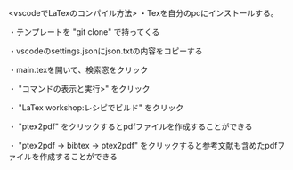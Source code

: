 <vscodeでLaTexのコンパイル方法>
・Texを自分のpcにインストールする。

・テンプレートを "git clone" で持ってくる
  
・vscodeのsettings.jsonにjson.txtの内容をコピーする
  
・main.texを開いて、検索窓をクリック
 
・ "コマンドの表示と実行>" をクリック
 
・ "LaTex workshop:レシピでビルド" をクリック
 
・ "ptex2pdf" をクリックするとpdfファイルを作成することができる
 
・ "ptex2pdf -> bibtex -> ptex2pdf" をクリックすると参考文献も含めたpdfファイルを作成することができる
 
